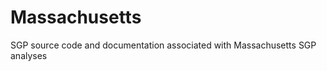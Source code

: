 Massachusetts
========

SGP source code and documentation associated with Massachusetts SGP analyses
